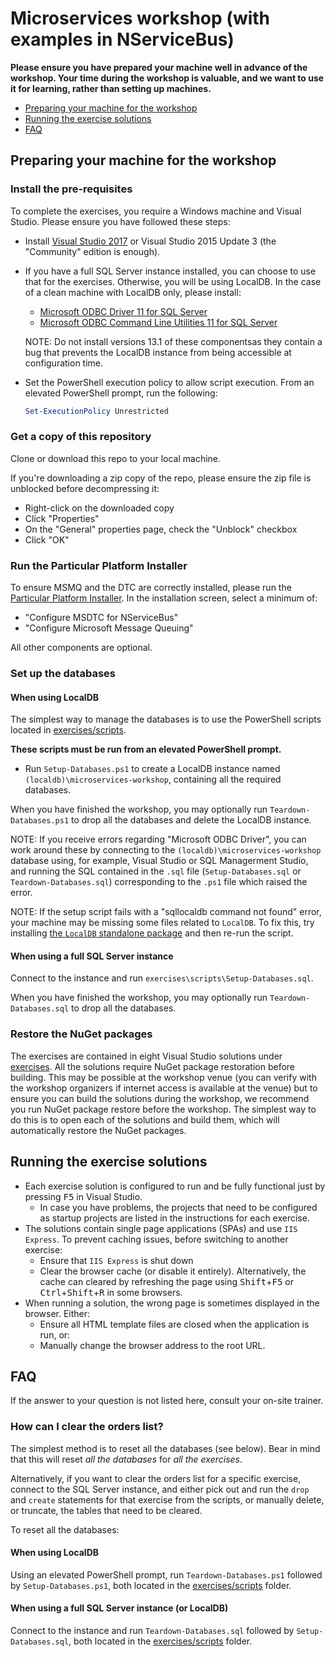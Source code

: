 # Microservices workshop (with examples in NServiceBus)

**Please ensure you have prepared your machine well in advance of the workshop. Your time during the workshop is valuable, and we want to use it for learning, rather than setting up machines.**

- [Preparing your machine for the workshop](#preparing-your-machine-for-the-workshop)
- [Running the exercise solutions](#running-the-exercise-solutions)
- [FAQ](#faq)

## Preparing your machine for the workshop

### Install the pre-requisites

To complete the exercises, you require a Windows machine and Visual Studio. Please ensure you have followed these steps:

* Install [Visual Studio 2017](https://www.visualstudio.com/downloads/) or Visual Studio 2015 Update 3 (the "Community" edition is enough).

* If you have a full SQL Server instance installed, you can choose to use that for the exercises. Otherwise, you will be using LocalDB. In the case of a clean machine with LocalDB only, please install:
  * [Microsoft ODBC Driver 11 for SQL Server](https://www.microsoft.com/en-us/download/details.aspx?id=36434)
  * [Microsoft ODBC Command Line Utilities 11 for SQL Server](https://www.microsoft.com/en-us/download/details.aspx?id=36433)

  NOTE: Do not install versions 13.1 of these componentsas they contain a bug that prevents the LocalDB instance from being accessible at configuration time.

* Set the PowerShell execution policy to allow script execution. From an elevated PowerShell prompt, run the following:
  ```PowerShell
  Set-ExecutionPolicy Unrestricted
  ```

### Get a copy of this repository

Clone or download this repo to your local machine.

If you're downloading a zip copy of the repo, please ensure the zip file is unblocked before decompressing it:

* Right-click on the downloaded copy
* Click "Properties"
* On the "General" properties page, check the "Unblock" checkbox
* Click "OK"

### Run the Particular Platform Installer

To ensure MSMQ and the DTC are correctly installed, please run the [Particular Platform Installer](https://particular.net/start-platform-download). In the installation screen, select a minimum of:

* "Configure MSDTC for NServiceBus"
* "Configure Microsoft Message Queuing"

All other components are optional.

### Set up the databases

#### When using LocalDB

The simplest way to manage the databases is to use the PowerShell scripts located in [exercises/scripts](exercises/scripts).

**These scripts must be run from an elevated PowerShell prompt.**

* Run `Setup-Databases.ps1` to create a LocalDB instance named `(localdb)\microservices-workshop`, containing all the required databases.

When you have finished the workshop, you may optionally run `Teardown-Databases.ps1` to drop all the databases and delete the LocalDB instance.

NOTE: If you receive errors regarding "Microsoft ODBC Driver", you can work around these by connecting to the `(localdb)\microservices-workshop` database using, for example, Visual Studio or SQL Managerment Studio, and running the SQL contained in the `.sql` file (`Setup-Databases.sql` or `Teardown-Databases.sql`) corresponding to the `.ps1` file which raised the error.

NOTE: If the setup script fails with a "sqllocaldb command not found" error, your machine may be missing some files related to `LocalDB`. To fix this, try installing [the `LocalDB` standalone package](https://www.microsoft.com/en-us/download/details.aspx?id=29062) and then re-run the script.

#### When using a full SQL Server instance

Connect to the instance and run `exercises\scripts\Setup-Databases.sql`.

When you have finished the workshop, you may optionally run `Teardown-Databases.sql` to drop all the databases.

### Restore the NuGet packages

The exercises are contained in eight Visual Studio solutions under [exercises](exercises). All the solutions require NuGet package restoration before building. This may be possible at the workshop venue (you can verify with the workshop organizers if internet access is available at the venue) but to ensure you can build the solutions during the workshop, we recommend you run NuGet package restore before the workshop. The simplest way to do this is to open each of the solutions and build them, which will automatically restore the NuGet packages.

## Running the exercise solutions

- Each exercise solution is configured to run and be fully functional just by pressing <kbd>F5</kbd> in Visual Studio.
  - In case you have problems, the projects that need to be configured as startup projects are listed in the instructions for each exercise.
- The solutions contain single page applications (SPAs) and use `IIS Express`. To prevent caching issues, before switching to another exercise:
  - Ensure that `IIS Express` is shut down
  - Clear the browser cache (or disable it entirely). Alternatively, the cache can cleared by refreshing the page using <kbd>Shift</kbd>+<kbd>F5</kbd> or <kbd>Ctrl</kbd>+<kbd>Shift</kbd>+<kbd>R</kbd> in some browsers.
- When running a solution, the wrong page is sometimes displayed in the browser. Either:
  - Ensure all HTML template files are closed when the application is run, or:
  - Manually change the browser address to the root URL.

## FAQ

If the answer to your question is not listed here, consult your on-site trainer.

### How can I clear the orders list?

The simplest method is to reset all the databases (see below). Bear in mind that this will reset _all the databases_ for _all the exercises_.

Alternatively, if you want to clear the orders list for a specific exercise, connect to the SQL Server instance, and either pick out and run the `drop` and `create` statements for that exercise from the scripts, or manually delete, or truncate, the tables that need to be cleared.

To reset all the databases:

#### When using LocalDB

Using an elevated PowerShell prompt, run `Teardown-Databases.ps1` followed by `Setup-Databases.ps1`, both located in the [exercises/scripts](exercises/scripts) folder. 

#### When using a full SQL Server instance (or LocalDB)

Connect to the instance and run `Teardown-Databases.sql` followed by `Setup-Databases.sql`, both located in the [exercises/scripts](exercises/scripts) folder. 

